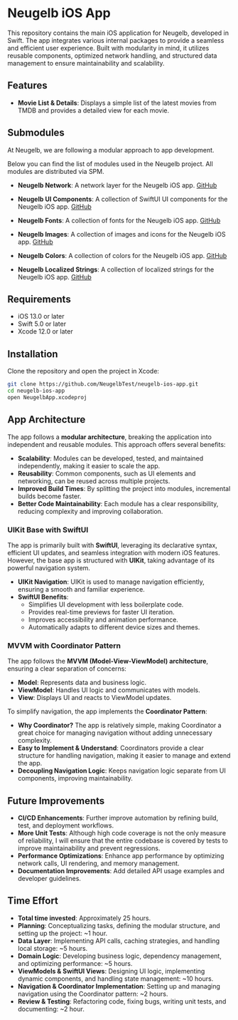 # Neugelb iOS App

This repository contains the main iOS application for Neugelb, developed in Swift. The app integrates various internal packages to provide a seamless and efficient user experience. Built with modularity in mind, it utilizes reusable components, optimized network handling, and structured data management to ensure maintainability and scalability.

## Features

- **Movie List & Details**: Displays a simple list of the latest movies from TMDB and provides a detailed view for each movie.

## Submodules

At Neugelb, we are following a modular approach to app development.

Below you can find the list of modules used in the Neugelb project. All modules are distributed via SPM.

- **Neugelb Network**:
A network layer for the Neugelb iOS app.
[GitHub](https://github.com/NeugelbTest/neugelb-ios-network)
         
- **Neugelb UI Components**:
A collection of SwiftUI UI components for the Neugelb iOS app.
[GitHub](https://github.com/NeugelbTest/neugelb-ios-ui-components)
         
- **Neugelb Fonts**:
A collection of fonts for the Neugelb iOS app.
[GitHub](https://github.com/NeugelbTest/neugelb-ios-fonts)
         
- **Neugelb Images**:
A collection of images and icons for the Neugelb iOS app.
[GitHub](https://github.com/NeugelbTest/neugelb-ios-images)
         
- **Neugelb Colors**:
A collection of colors for the Neugelb iOS app.
[GitHub](https://github.com/NeugelbTest/neugelb-ios-colors)
         
- **Neugelb Localized Strings**:
A collection of localized strings for the Neugelb iOS app.
[GitHub](https://github.com/NeugelbTest/neugelb-ios-localized)

## Requirements

- iOS 13.0 or later
- Swift 5.0 or later
- Xcode 12.0 or later

## Installation

Clone the repository and open the project in Xcode:

```sh
git clone https://github.com/NeugelbTest/neugelb-ios-app.git
cd neugelb-ios-app
open NeugelbApp.xcodeproj
```

## App Architecture

The app follows a **modular architecture**, breaking the application into independent and reusable modules. This approach offers several benefits:
- **Scalability**: Modules can be developed, tested, and maintained independently, making it easier to scale the app.
- **Reusability**: Common components, such as UI elements and networking, can be reused across multiple projects.
- **Improved Build Times**: By splitting the project into modules, incremental builds become faster.
- **Better Code Maintainability**: Each module has a clear responsibility, reducing complexity and improving collaboration.

### UIKit Base with SwiftUI
The app is primarily built with **SwiftUI**, leveraging its declarative syntax, efficient UI updates, and seamless integration with modern iOS features. However, the base app is structured with **UIKit**, taking advantage of its powerful navigation system.

- **UIKit Navigation**: UIKit is used to manage navigation efficiently, ensuring a smooth and familiar experience.
- **SwiftUI Benefits**:
  - Simplifies UI development with less boilerplate code.
  - Provides real-time previews for faster UI iteration.
  - Improves accessibility and animation performance.
  - Automatically adapts to different device sizes and themes.

### MVVM with Coordinator Pattern
The app follows the **MVVM (Model-View-ViewModel) architecture**, ensuring a clear separation of concerns:
- **Model**: Represents data and business logic.
- **ViewModel**: Handles UI logic and communicates with models.
- **View**: Displays UI and reacts to ViewModel updates.

To simplify navigation, the app implements the **Coordinator Pattern**:
- **Why Coordinator?** The app is relatively simple, making Coordinator a great choice for managing navigation without adding unnecessary complexity.
- **Easy to Implement & Understand**: Coordinators provide a clear structure for handling navigation, making it easier to manage and extend the app.
- **Decoupling Navigation Logic**: Keeps navigation logic separate from UI components, improving maintainability.

## Future Improvements

- **CI/CD Enhancements**: Further improve automation by refining build, test, and deployment workflows.
- **More Unit Tests**: Although high code coverage is not the only measure of reliability, I will ensure that the entire codebase is covered by tests to improve maintainability and prevent regressions.
- **Performance Optimizations**: Enhance app performance by optimizing network calls, UI rendering, and memory management.
- **Documentation Improvements**: Add detailed API usage examples and developer guidelines.

         
## Time Effort
* **Total time invested**: Approximately 25 hours.
* **Planning**: Conceptualizing tasks, defining the modular structure, and setting up the project: ~1 hour.
* **Data Layer**: Implementing API calls, caching strategies, and handling local storage: ~5 hours.
* **Domain Logic**: Developing business logic, dependency management, and optimizing performance: ~5 hours.
* **ViewModels & SwiftUI Views**: Designing UI logic, implementing dynamic components, and handling state management: ~10 hours.
* **Navigation & Coordinator Implementation**: Setting up and managing navigation using the Coordinator pattern: ~2 hours.
* **Review & Testing**: Refactoring code, fixing bugs, writing unit tests, and documenting: ~2 hour.
